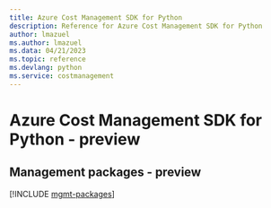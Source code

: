 ```yaml
---
title: Azure Cost Management SDK for Python
description: Reference for Azure Cost Management SDK for Python
author: lmazuel
ms.author: lmazuel
ms.data: 04/21/2023
ms.topic: reference
ms.devlang: python
ms.service: costmanagement
---
```

# Azure Cost Management SDK for Python - preview

## Management packages - preview
[!INCLUDE [mgmt-packages](cost-management-mgmt-index.md)]